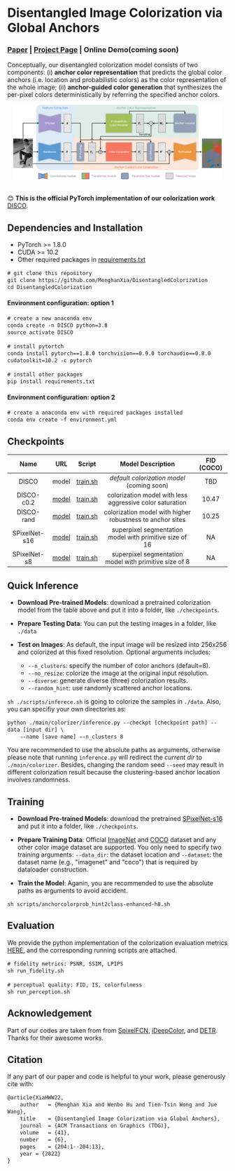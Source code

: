 # Disentangled Image Colorization via Global Anchors

### [Paper](https://menghanxia.github.io/papers/2022_disco_main.pdf) | [Project Page](https://menghanxia.github.io/projects/disco.html) | Online Demo(coming soon)

Conceptually, our disentangled colorization model consists of two components: (i) **anchor color representation** that predicts the global color anchors (i.e. location and probabilistic colors) as the color representation of the whole image; (ii) **anchor-guided color generation** that synthesizes the per-pixel colors deterministically by referring the specified anchor colors.

<div align="center">
	<img src="asserts/network.png" width="95%">
</div>

<br>

:blush: **This is the official PyTorch implementation of our colorization work** [DISCO](https://menghanxia.github.io/projects/disco.html).

## Dependencies and Installation

- PyTorch >= 1.8.0
- CUDA >= 10.2
- Other required packages in [requirements.txt](./requirements.txt)
```
# git clone this repository
git clone https://github.com/MenghanXia/DisentangledColorization
cd DisentangledColorization
```
#### Environment configuration: option 1
```
# create a new anaconda env
conda create -n DISCO python=3.8
source activate DISCO

# install pytortch
conda install pytorch==1.8.0 torchvision==0.9.0 torchaudio==0.8.0 cudatoolkit=10.2 -c pytorch

# install other packages
pip install requirements.txt
```
#### Environment configuration: option 2
```
# create a anaconda env with required packages installed
conda env create -f environment.yml
```


## Checkpoints
| Name |   URL  | Script | Model Description | FID (COCO) |
| :----: | :----: | :----: | :----: | :----: |
| DISCO 	 | model | [train.sh](./scripts/anchorcolorprob_hint2class-enhanced-h8.sh) | *default colorization model* (coming soon) | TBD |
| DISCO-c0.2 | [model](https://drive.google.com/file/d/1jGDOfMq4mpYe6KCc0MtuiFwdEJ7_Hcc-/view?usp=sharing) | [train.sh](./scripts/anchorcolorprob_hint2class-enhanced-h8-c0.2.sh) | colorization model with less aggressive color saturation | 10.47 |
| DISCO-rand | [model](https://drive.google.com/file/d/1GLLowR-0eK2U4RAHijoizEyKd5ny10OI/view?usp=sharing) | [train.sh](./scripts/anchorcolorprob_hint2class-enhanced-rand.sh) | colorization model with higher robustness to anchor sites | 10.25 |
| SPixelNet-s16 | [model](https://drive.google.com/file/d/1sLIqur7Hxan8PhW0n8kd7vzNEuIXAEdI/view?usp=sharing) | [train.sh](./scripts/spixelseg_ab16-imagenet.sh) | superpixel segmentation model with primitive size of 16 | NA |
| SPixelNet-s8 | [model](https://drive.google.com/file/d/1pZK01Si_ufyAbLiLkugA_KY5z6NFnnET/view?usp=sharing) | [train.sh](./scripts/spixelseg_ab8-imagenet.sh) | superpixel segmentation model with primitive size of 8 | NA |


## Quick Inference

- **Download Pre-trained Models**: download a pretrained colorization model from the table above and put it into a folder, like `./checkpoints`.

- **Prepare Testing Data**: You can put the testing images in a folder, like `./data`

- **Test on Images**: As default, the input image will be resized into 256x256 and colorized at this fixed resolution. Optional arguments includes:
	- `--n_clusters`: specify the number of color anchors (default=8).
	- `--no_resize`: colorize the image at the original input resolution.
    - `--diverse`: generate diverse (three) colorization results.
	- `--random_hint`: use randomly scattered anchor locations.

```sh ./scripts/inferece.sh``` is going to colorize the samples in `./data`. Also, you can specifiy your own directories as:
```
python ./main/colorizer/inference.py --checkpt [checkpoint path] --data [input dir] \
	--name [save name] --n_clusters 8
```
You are recommended to use the absolute paths as arguments, otherwise please note that running `inference.py` will redirect the *current dir* to `./main/colorizer`. Besides, changing the random seed `--seed`
may result in different colorization result because the clustering-based anchor location involves randomness.


## Training
- **Download Pre-trained Models**: download the pretrained [SPixelNet-s16](https://drive.google.com/file/d/1sLIqur7Hxan8PhW0n8kd7vzNEuIXAEdI/view?usp=sharing) and put it into a folder, like `./checkpoints`.

- **Prepare Training Data**: Official [ImageNet](https://image-net.org/download.php) and [COCO](https://cocodataset.org/#download) dataset and any other color image dataset are supported. You only need to specify two training arguments: `--data_dir`: the dataset location and  `--dataset`: the dataset name (e.g., "imagenet" and "coco") that is required by dataloader construction.

- **Train the Model**: Aganin, you are recommended to use the absolute paths as arguments to avoid accident.
```
sh scripts/anchorcolorprob_hint2class-enhanced-h8.sh
```

## Evaluation

We provide the python implementation of the colorization evaluation metrics [HERE](), and the corresponding running scripts are attached.
```
# fidelity metrics: PSNR, SSIM, LPIPS
sh run_fidelity.sh

# perceptual quality: FID, IS, colorfulness
sh run_perception.sh
```

## Acknowledgement
Part of our codes are taken from from [SpixelFCN](https://github.com/fuy34/superpixel_fcn), [iDeepColor](https://github.com/richzhang/colorization-pytorch), and [DETR](https://github.com/facebookresearch/detr). Thanks for their awesome works.


## Citation
If any part of our paper and code is helpful to your work, please generously cite with:
```
@article{XiaHWW22,
	author   = {Menghan Xia and Wenbo Hu and Tien-Tsin Wong and Jue Wang},
	title    = {Disentangled Image Colorization via Global Anchors},
	journal  = {ACM Transactions on Graphics (TOG)},
	volume   = {41},
	number   = {6},
	pages    = {204:1--204:13},
	year = {2022}
}
```